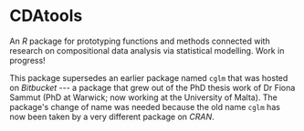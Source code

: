 # CDAtools

An _R_ package for prototyping functions and methods connected with research on compositional data analysis via statistical modelling.  Work in progress!

This package supersedes an earlier package named `cglm` that was hosted on _Bitbucket_ --- a package that grew out of the PhD thesis work of Dr Fiona Sammut (PhD at Warwick; now working at the University of Malta).  The package's change of name was needed because the old name `cglm` has now been taken by a very different package on _CRAN_. 
